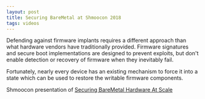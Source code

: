 ```yaml
---
layout: post
title: Securing BareMetal at Shmoocon 2018
tags: videos
---
```


Defending against firmware implants requires a different approach than what hardware vendors have 
traditionally provided. Firmware signatures and secure boot implementations are designed to prevent 
exploits, but don't enable detection or recovery of firmware when they inevitably fail. 

Fortunately, nearly every device has an existing mechanism to force it into a state which can be 
used to restore the writable firmware components. 

Shmoocon presentation of [Securing BareMetal Hardware At Scale](https://archive.org/details/Shmoocon2018/Shmoocon2018-SecuringBareMetalHardwareAtScale.mp4)
